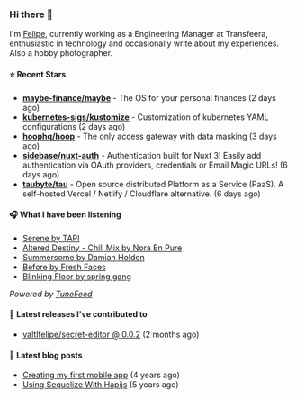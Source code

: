 ### Hi there 👋

I'm [Felipe](https://felipevm.com), currently working as a Engineering Manager at Transfeera, enthusiastic in technology and occasionally write about my experiences. Also a hobby photographer.

#### ⭐ Recent Stars
- **[maybe-finance/maybe](https://github.com/maybe-finance/maybe)** - The OS for your personal finances (2 days ago)
- **[kubernetes-sigs/kustomize](https://github.com/kubernetes-sigs/kustomize)** - Customization of kubernetes YAML configurations (2 days ago)
- **[hoophq/hoop](https://github.com/hoophq/hoop)** - The only access gateway with data masking (3 days ago)
- **[sidebase/nuxt-auth](https://github.com/sidebase/nuxt-auth)** - Authentication built for Nuxt 3! Easily add authentication via OAuth providers, credentials or Email Magic URLs! (6 days ago)
- **[taubyte/tau](https://github.com/taubyte/tau)** - Open source distributed Platform as a Service (PaaS). A self-hosted Vercel / Netlify / Cloudflare alternative. (6 days ago)

#### 🎧 What I have been listening
- [Serene by TAPI](https://open.spotify.com/track/4w2eA4f9qwEzpNJBBnMrzS)
- [Altered Destiny - Chill Mix by Nora En Pure](https://open.spotify.com/track/5fRI7dWkOSw6DNaPef9MVV)
- [Summersome by Damian Holden](https://open.spotify.com/track/0pL57Pk7EEgfy6z92VRa0G)
- [Before by Fresh Faces](https://open.spotify.com/track/4jnryVYgyBPM6yxZQLFzJT)
- [Blinking Floor by spring gang](https://open.spotify.com/track/2bmJl6YB8DkDOD6XQpKmc9)

_Powered by [TuneFeed](https://tunefeed.app?ref=valtlfelipe-gh-profile)_ 

#### 🚀 Latest releases I've contributed to


- [valtlfelipe/secret-editor @ 0.0.2](https://github.com/valtlfelipe/secret-editor/releases/tag/0.0.2) (2 months ago)

#### 📄 Latest blog posts
- [Creating my first mobile app](https://felipevm.com/posts/creating-my-first-mobile-app/) (4 years ago)
- [Using Sequelize With Hapijs](https://felipevm.com/posts/using-sequelize-with-hapijs/) (5 years ago)
